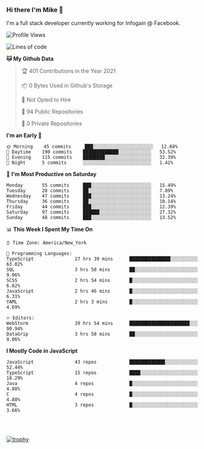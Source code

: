 ### Hi there I'm Mike 👋
I'm a full stack developer currently working for Infogain @ Facebook.

<!--START_SECTION:waka-->
![Profile Views](http://img.shields.io/badge/Profile%20Views-0-blue)

![Lines of code](https://img.shields.io/badge/From%20Hello%20World%20I%27ve%20Written-1.3%20million%20lines%20of%20code-blue)

**🐱 My Github Data** 

> 🏆 401 Contributions in the Year 2021
 > 
> 📦 0 Bytes Used in Github's Storage 
 > 
> 🚫 Not Opted to Hire
 > 
> 📜 94 Public Repositories 
 > 
> 🔑 0 Private Repositories  
 > 
**I'm an Early 🐤** 

```text
🌞 Morning    45 commits     ███░░░░░░░░░░░░░░░░░░░░░░   12.68% 
🌆 Daytime    190 commits    █████████████░░░░░░░░░░░░   53.52% 
🌃 Evening    115 commits    ████████░░░░░░░░░░░░░░░░░   32.39% 
🌙 Night      5 commits      ░░░░░░░░░░░░░░░░░░░░░░░░░   1.41%

```
📅 **I'm Most Productive on Saturday** 

```text
Monday       55 commits     ███░░░░░░░░░░░░░░░░░░░░░░   15.49% 
Tuesday      28 commits     ██░░░░░░░░░░░░░░░░░░░░░░░   7.89% 
Wednesday    47 commits     ███░░░░░░░░░░░░░░░░░░░░░░   13.24% 
Thursday     36 commits     ██░░░░░░░░░░░░░░░░░░░░░░░   10.14% 
Friday       44 commits     ███░░░░░░░░░░░░░░░░░░░░░░   12.39% 
Saturday     97 commits     ██████░░░░░░░░░░░░░░░░░░░   27.32% 
Sunday       48 commits     ███░░░░░░░░░░░░░░░░░░░░░░   13.52%

```


📊 **This Week I Spent My Time On** 

```text
⌚︎ Time Zone: America/New_York

💬 Programming Languages: 
TypeScript               27 hrs 39 mins      ███████████████░░░░░░░░░░   63.02% 
SQL                      3 hrs 58 mins       ██░░░░░░░░░░░░░░░░░░░░░░░   9.06% 
SCSS                     2 hrs 54 mins       █░░░░░░░░░░░░░░░░░░░░░░░░   6.62% 
JavaScript               2 hrs 46 mins       █░░░░░░░░░░░░░░░░░░░░░░░░   6.31% 
YAML                     2 hrs 3 mins        █░░░░░░░░░░░░░░░░░░░░░░░░   4.69%

🔥 Editors: 
WebStorm                 39 hrs 54 mins      ██████████████████████░░░   90.94% 
DataGrip                 3 hrs 58 mins       ██░░░░░░░░░░░░░░░░░░░░░░░   9.06%

```

**I Mostly Code in JavaScript** 

```text
JavaScript               43 repos            █████████████░░░░░░░░░░░░   52.44% 
TypeScript               15 repos            ████░░░░░░░░░░░░░░░░░░░░░   18.29% 
Java                     4 repos             █░░░░░░░░░░░░░░░░░░░░░░░░   4.88% 
C                        4 repos             █░░░░░░░░░░░░░░░░░░░░░░░░   4.88% 
HTML                     3 repos             █░░░░░░░░░░░░░░░░░░░░░░░░   3.66%

```



<!--END_SECTION:waka-->

##### &nbsp;
[![trophy](https://github-profile-trophy.vercel.app/?username=uptonm&theme=dracula)](https://github.com/ryo-ma/github-profile-trophy)
